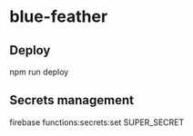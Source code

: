 # blue-feather

## Deploy
npm run deploy

## Secrets management
firebase functions:secrets:set SUPER_SECRET